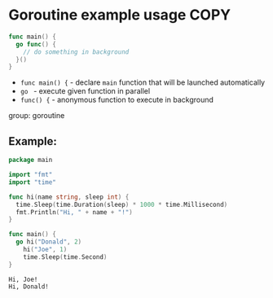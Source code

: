 # Goroutine example usage COPY

```go
func main() {
  go func() {
    // do something in background
  }()
}
```

- `func main() {` - declare `main` function that will be launched automatically
- `go ` - execute given function in parallel
- `func() {` - anonymous function to execute in background

group: goroutine

## Example: 
```go
package main

import "fmt"
import "time"

func hi(name string, sleep int) {
  time.Sleep(time.Duration(sleep) * 1000 * time.Millisecond)
  fmt.Println("Hi, " + name + "!")
}

func main() {
  go hi("Donald", 2)
	hi("Joe", 1)
	time.Sleep(time.Second)
}
```
```
Hi, Joe!
Hi, Donald!

```

